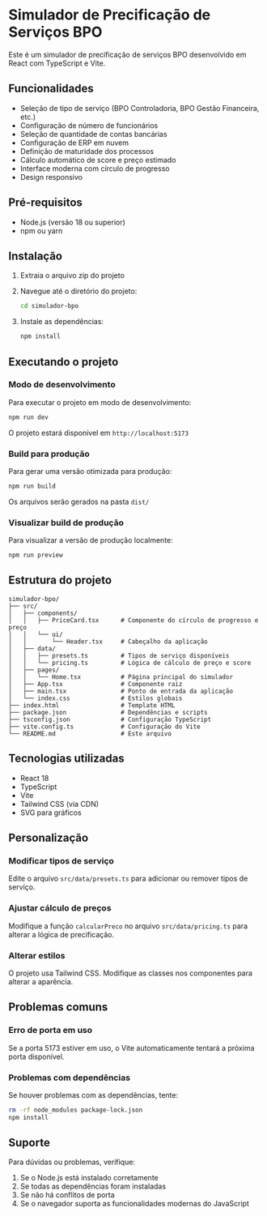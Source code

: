 # Simulador de Precificação de Serviços BPO

Este é um simulador de precificação de serviços BPO desenvolvido em React com TypeScript e Vite.

## Funcionalidades

- Seleção de tipo de serviço (BPO Controladoria, BPO Gestão Financeira, etc.)
- Configuração de número de funcionários
- Seleção de quantidade de contas bancárias
- Configuração de ERP em nuvem
- Definição de maturidade dos processos
- Cálculo automático de score e preço estimado
- Interface moderna com círculo de progresso
- Design responsivo

## Pré-requisitos

- Node.js (versão 18 ou superior)
- npm ou yarn

## Instalação

1. Extraia o arquivo zip do projeto
2. Navegue até o diretório do projeto:
   ```bash
   cd simulador-bpo
   ```

3. Instale as dependências:
   ```bash
   npm install
   ```

## Executando o projeto

### Modo de desenvolvimento

Para executar o projeto em modo de desenvolvimento:

```bash
npm run dev
```

O projeto estará disponível em `http://localhost:5173`

### Build para produção

Para gerar uma versão otimizada para produção:

```bash
npm run build
```

Os arquivos serão gerados na pasta `dist/`

### Visualizar build de produção

Para visualizar a versão de produção localmente:

```bash
npm run preview
```

## Estrutura do projeto

```
simulador-bpo/
├── src/
│   ├── components/
│   │   ├── PriceCard.tsx      # Componente do círculo de progresso e preço
│   │   └── ui/
│   │       └── Header.tsx     # Cabeçalho da aplicação
│   ├── data/
│   │   ├── presets.ts         # Tipos de serviço disponíveis
│   │   └── pricing.ts         # Lógica de cálculo de preço e score
│   ├── pages/
│   │   └── Home.tsx           # Página principal do simulador
│   ├── App.tsx                # Componente raiz
│   ├── main.tsx               # Ponto de entrada da aplicação
│   └── index.css              # Estilos globais
├── index.html                 # Template HTML
├── package.json               # Dependências e scripts
├── tsconfig.json              # Configuração TypeScript
├── vite.config.ts             # Configuração do Vite
└── README.md                  # Este arquivo
```

## Tecnologias utilizadas

- React 18
- TypeScript
- Vite
- Tailwind CSS (via CDN)
- SVG para gráficos

## Personalização

### Modificar tipos de serviço

Edite o arquivo `src/data/presets.ts` para adicionar ou remover tipos de serviço.

### Ajustar cálculo de preços

Modifique a função `calcularPreco` no arquivo `src/data/pricing.ts` para alterar a lógica de precificação.

### Alterar estilos

O projeto usa Tailwind CSS. Modifique as classes nos componentes para alterar a aparência.

## Problemas comuns

### Erro de porta em uso

Se a porta 5173 estiver em uso, o Vite automaticamente tentará a próxima porta disponível.

### Problemas com dependências

Se houver problemas com as dependências, tente:

```bash
rm -rf node_modules package-lock.json
npm install
```

## Suporte

Para dúvidas ou problemas, verifique:
1. Se o Node.js está instalado corretamente
2. Se todas as dependências foram instaladas
3. Se não há conflitos de porta
4. Se o navegador suporta as funcionalidades modernas do JavaScript

